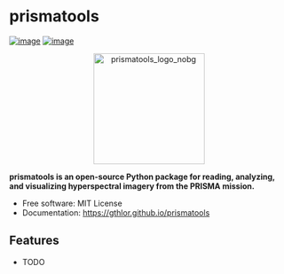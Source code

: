 # prismatools


[![image](https://img.shields.io/pypi/v/prismatools.svg)](https://pypi.python.org/pypi/prismatools)
[![image](https://img.shields.io/conda/vn/conda-forge/prismatools.svg)](https://anaconda.org/conda-forge/prismatools)

<p align="center">
  <a href="https://github.com/user-attachments/assets/0b9a49ef-c945-4559-9566-042e9c2eb4d5">
    <img src="https://github.com/user-attachments/assets/0b9a49ef-c945-4559-9566-042e9c2eb4d5" alt="prismatools_logo_nobg" width="200"/>
  </a>
</p>


**prismatools is an open-source Python package for reading, analyzing, and visualizing hyperspectral imagery from the PRISMA mission.**


-   Free software: MIT License
-   Documentation: https://gthlor.github.io/prismatools


## Features

-   TODO
